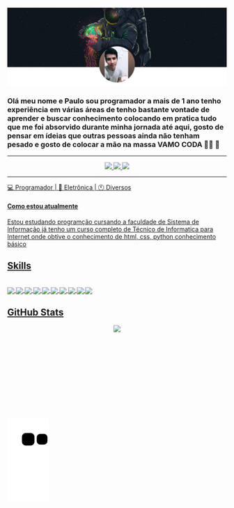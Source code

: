 <p align="center">
  <img src="https://github.com/Pauloricardorc/ImagensProfile/blob/master/wallpaperProfile.png?raw=true" alt="profile image" />
</p>

### Olá meu nome e Paulo sou programador a mais de 1 ano tenho experiência em várias áreas de tenho bastante vontade de aprender e buscar conhecimento colocando em pratica tudo que me foi absorvido durante minha jornada até aqui, gosto de pensar em ídeias que outras pessoas ainda não tenham pesado e gosto de colocar a mão na massa VAMO CODA 👨‍💻 👋

<hr/>

<div align="center">
  <a href="https://github.com/pauloricardorc">
  <img height="180em" src="https://github-readme-stats.vercel.app/api?username=rafaballerini&show_icons=true&theme=github_dark&include_all_commits=true&count_private=true"/>
  <img height="180em" src="https://github-readme-stats.vercel.app/api/top-langs/?username=rafaballerini&layout=compact&langs_count=7&theme=github_dark"/>
  <img src="https://github.com/anuraghazra/github-readme-stats" />
</div>

<hr/>

💻 Programador | 🎵 Eletrônica | 🕚 Diversos 

<h4>Como estou atualmente</h4>
<p>
  Estou estudando programção cursando a faculdade de Sistema de Informação já tenho um curso completo de Técnico de Informatica para Internet onde obtive o conhecimento de html, css, python conhecimento básico 
</p>

<h2>Skills</h2>
<div style="display: inline_block"><br>
  <img src="https://img.shields.io/badge/React-20232A?style=for-the-badge&logo=react&logoColor=61DAFB" width="100" align="center" />
  <img src="https://img.shields.io/badge/MySQL-00000F?style=for-the-badge&logo=mysql&logoColor=white" width="100" align="center" />
  <img src="https://img.shields.io/badge/SQLite-07405E?style=for-the-badge&logo=sqlite&logoColor=white" width="100" align="center" />
  <img src="https://img.shields.io/badge/Ubuntu-E95420?style=for-the-badge&logo=ubuntu&logoColor=white" width="100" align="center" />
  <img src="https://img.shields.io/badge/Node.js-43853D?style=for-the-badge&logo=node.js&logoColor=white" width="100" align="center" />
  <img src="https://img.shields.io/badge/HTML5-E34F26?style=for-the-badge&logo=html5&logoColor=white" width="100" align="center" />
  <img src="https://img.shields.io/badge/CSS3-1572B6?style=for-the-badge&logo=css3&logoColor=white" width="100" align="center" />
  <img src="https://img.shields.io/badge/Windows-0078D6?style=for-the-badge&logo=windows&logoColor=white" width="100" align="center" />
  <img src="https://img.shields.io/badge/TypeScript-007ACC?style=for-the-badge&logo=typescript&logoColor=white" width="100" align="center" />
  <img src="https://img.shields.io/badge/JavaScript-323330?style=for-the-badge&logo=javascript&logoColor=F7DF1E" width="100" align="center" />
</div>
  
<h2>
  GitHub Stats
</h2>
<div style="display: flex; justify-content: center; align-items: center;" align="center">
  <img height="200em" src="https://github-readme-stats.vercel.app/api/top-langs/?username=pauloricardorc&layout=compact&langs_count=7&theme=github_dark" align="center" />
</div>
  
![Snake animation](https://github.com/rafaballerini/rafaballerini/blob/output/github-contribution-grid-snake.svg)
<!--
**Pauloricardorc/pauloricardorc** is a ✨ _special_ ✨ repository because its `README.md` (this file) appears on your GitHub profile.
	
Here are some ideas to get you started:

- 🔭 I’m currently working on ...
- 🌱 I’m currently learning ...
- 👯 I’m looking to collaborate on ...
- 🤔 I’m looking for help with ...
- 💬 Ask me about ...
- 📫 How to reach me: ...
- 😄 Pronouns: ...
- ⚡ Fun fact: ...
-->
